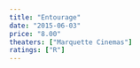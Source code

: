 ```yaml
---
title: "Entourage"
date: "2015-06-03"
price: "8.00"
theaters: ["Marquette Cinemas"]
ratings: ["R"]
---
```

